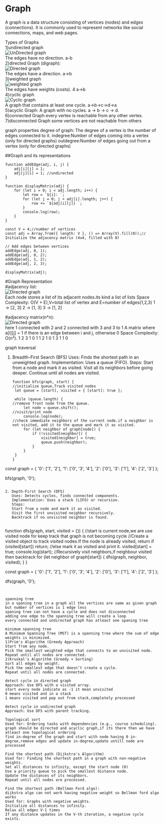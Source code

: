 # Graph

A graph is a data structure consisting of vertices (nodes) and edges (connections). It is commonly used to represent networks like social connections, maps, and web pages.

Types of Graphs<br>
1)undirected graph<br>
![UnDirected graph](../img/ud-graph.png) <br>
The edges have no direction.
a-b<br>
2)directed Graph (digraph):<br>
![Directed graph](../img/dg-graph.png) <br>
The edges have a direction.
a->b<br>
3)weighted graph<br>
![weighted graph](../img/wg-graph.png) <br>
The edges have weights (costs).
4
a->b<br>
4)cyclic graph<br>
![Cyclic graph](../img/cg-graph.png) <br>
A graph that contains at least one cycle.
a->b->c->d->a<br>
5)acyclic Graph:
A graph with no cycles.
a → b → c → d.<br>
6)connected Graph
every vertex is reachable from any other vertex.<br>
7)disconnected Graph
some vertices are not reachable from others

graph properties
degree of graph: The degree of a vertex is the number of edges connected to it.
indegree:Number of edges coming into a vertex (only for directed graphs)
outdegree:Number of edges going out from a vertex (only for directed graphs)

##Graph and its representations

```
function addEdge(adj, i, j) {
    adj[i][j] = 1;
    adj[j][i] = 1; //undirected
}

function displayMatrix(adj) {
    for (let i = 0; i < adj.length; i++) {
        let row = `${i}: `;
        for (let j = 0; j < adj[i].length; j++) {
            row += `${adj[i][j]} `;
        }
        console.log(row);
    }
}

const V = 4;//number of vertices
const adj = Array.from({ length: V }, () => Array(V).fill(0));// Initialize the adjacency matrix (4x4, filled with 0)

// Add edges between vertices
addEdge(adj, 0, 1);
addEdge(adj, 0, 2);
addEdge(adj, 1, 2);
addEdge(adj, 2, 3);

displayMatrix(adj);
```

#Graph Representation<br>
#adjacency list:<br>
![Directed graph](../img/al-graph.png) <br>
Each node stores a list of its adjacent nodes.its kind a list of lists
Space Complexity: O(V + E),V=total list of vertex and E=number of edges(1,2,3)
1 → [2, 3]
2 → [1, 3]
3 → [1, 2]

#adjacency matrix(n\*n):<br>
![Directed graph](../img/am-graph.png) <br>
here 1 connected with 2 and 2 connected with 3 and 3 to 1
A matrix where a[i][j] = 1 if there is an edge between i and j, otherwise 0
Space Complexity: O(n²).
1 2 3
1 0 1 1
2 1 0 1
3 1 1 0

graph traversal

1. Breadth-First Search (BFS)
   Uses: Finds the shortest path in an unweighted graph.
   Implementation: Uses a queue (FIFO).
   Steps:
   Start from a node and mark it as visited.
   Visit all its neighbors before going deeper.
   Continue until all nodes are visited.

   ```
   function bfs(graph, start) {
   //initialize queue,Track visited nodes
    let queue = [start], visited = { [start]: true };

    while (queue.length) {
   //remove front node from the queue.
        let node = queue.shift();
   //visit/print node
        console.log(node);
   //check immediate neighbors of the current node.if a neighbor is not visited, add it to the queue and mark it as visited.
        for (let neighbor of graph[node]) {
            if (!visited[neighbor]) {
                visited[neighbor] = true;
                queue.push(neighbor);
            }
        }
    }
   }
   ```

const graph = {
'0': ['1', '2'],
'1': ['0', '3', '4'],
'2': ['0'],
'3': ['1'],
'4': ['2', '3']
};

bfs(graph, '0');

```

2. Depth-First Search (DFS)
   Uses: Detects cycles, finds connected components.
   Implementation: Uses a stack (LIFO) or recursion.
   Steps:
   Start from a node and mark it as visited.
   Visit the first unvisited neighbor recursively.
   Backtrack if no unvisited neighbor is found.


```

function dfs(graph, start, visited = {}) {
//start is current node,we are use visited node for keep track that graph is not becoming cycle
//Create a visited object to track visited nodes.If the node is already visited, return
if (visited[start]) return;
//else mark it as visited and print it.
visited[start] = true;
console.log(start);
//Recursively visit neighbors,if neighbour visited then backtrack
for (let neighbor of graph[start]) {
dfs(graph, neighbor, visited);
}
}

const graph = {
'0': ['1', '2'],
'1': ['0', '3', '4'],
'2': ['0'],
'3': ['1'],
'4': ['2', '3']
};

dfs(graph, '0');

```


spanning tree
in a spaning tree in a graph all the vertices are same as given graph but number of vertices is 1 edge less
spaning tree can not have a cycle and does not disconnected
adding one edge to the spanning tree will create a loop
every connected and undirected graph has atleast one spaning tree

minimum spanning tree
A Minimum Spanning Tree (MST) is a spanning tree where the sum of edge weights is minimized.
1)Prim's Algorithm (Greedy Approach)
Start from any node.
Pick the smallest weighted edge that connects to an unvisited node.
Repeat until all nodes are connected.
2)Kruskal's Algorithm (Greedy + Sorting)
Sort all edges by weight.
Pick the smallest edge that doesn’t create a cycle.
Repeat until all nodes are connected.

detect cycle in directed graph
Approach: Use DFS with a visited array.
start every node indicate as -1 it mean unvisited
0 means visited and in a stack
1 means visited and pop out from stack,completely processed

detect cycle in undirected graph
Approach: Use DFS with parent tracking.

Topological sort
Used for: Ordering tasks with dependencies (e.g., course scheduling).
graph should be directed and acyclic graph,if its there then we have atleast one topological ordering
find in-degree of the graph and start with node having 0 in-degree,remove edges and update in-degree,update untill node are processed

Find the shortest path (Dijkstra's Algorithm)
Used for: Finding the shortest path in a graph with non-negative weights.
Set all distances to infinity, except the start node (0)
Use a priority queue to pick the smallest distance node.
Update the distances of its neighbors.
Repeat until all nodes are processed.

Find the shortest path (Bellman Ford algo):
dijkstra algo can not work having negative weight so Bellman ford algo works
Used for: Graphs with negative weights.
Initialize all distances to infinity.
Relax all edges V-1 times
If any distance updates in the V-th iteration, a negative cycle exists.



```
